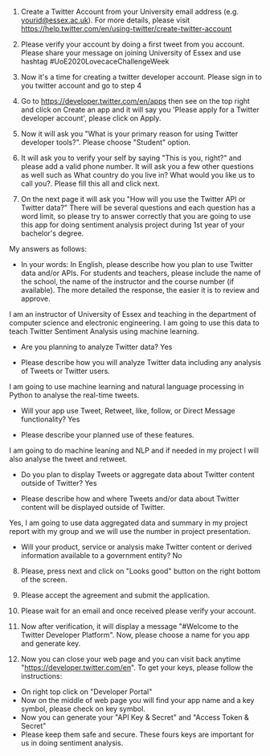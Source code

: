 1. Create a Twitter Account from your University email address (e.g. yourid@essex.ac.uk). For more details, please visit https://help.twitter.com/en/using-twitter/create-twitter-account

2. Please verify your account by doing a first tweet from you account. Please share your message on joining University of Essex and use hashtag #UoE2020LovecaceChallengeWeek 

3. Now it's a time for creating a twitter developer account. Please sign in to you twitter account and go to step 4

4. Go to https://developer.twitter.com/en/apps then see on the top right and click on Create an app and it will say you 'Please apply for a Twitter developer account', please click on Apply. 

5. Now it will ask you "What is your primary reason for using Twitter developer tools?". Please choose "Student" option.

6. It will ask you to verify your self by saying "This is you, right?" and please add a valid phone number. It will ask you a few other questions as well such as What country do you live in?
What would you like us to call you?. Please fill this all and click next. 

7. On the next page it will ask you "How will you use the Twitter API or Twitter data?" There will be several questions and each question has a word limit, so please try to answer correctly that you are going to use this app for doing sentiment analysis project during 1st year of your bachelor's degree. 

My answers as follows:

* In your words: In English, please describe how you plan to use Twitter data and/or APIs. For students and teachers, please include the name of the school, the name of the instructor and the course number (if available). The more detailed the response, the easier it is to review and approve.

I am an instructor of University of Essex and teaching in the department of computer science and electronic engineering. I am going to use this data to teach Twitter Sentiment Analysis using machine learning. 

* Are you planning to analyze Twitter data? Yes

* Please describe how you will analyze Twitter data including any analysis of Tweets or Twitter users.

I am going to use machine learning and natural language processing in Python to analyse the real-time tweets. 

* Will your app use Tweet, Retweet, like, follow, or Direct Message functionality? Yes

* Please describe your planned use of these features.

I am going to do machine leaning and NLP and if needed in my project I will also analyse the tweet and retweet. 

* Do you plan to display Tweets or aggregate data about Twitter content outside of Twitter? Yes

* Please describe how and where Tweets and/or data about Twitter content will be displayed outside of Twitter.

Yes, I am going to use data aggregated data and summary in my project report with my group and we will use the number in project presentation. 

* Will your product, service or analysis make Twitter content or derived information available to a government entity? No

8. Please, press next and click on "Looks good" button on the right bottom of the screen. 

9. Please accept the agreement and submit the application. 

10. Please wait for an email and once received please verify your account.

11. Now after verification, it will display a message "#Welcome to the Twitter Developer Platform". Now, please choose a name for you app and generate key. 

12. Now you can close your web page and you can visit back anytime "https://developer.twitter.com/en". To get your keys, please follow the instructions:

* On right top click on "Developer Portal"
* Now on the middle of web page you will find your app name and a key symbol, please check on key symbol. 
* Now you can generate your "API Key & Secret" and "Access Token & Secret"
* Please keep them safe and secure. These fours keys are important for us in doing sentiment analysis. 
